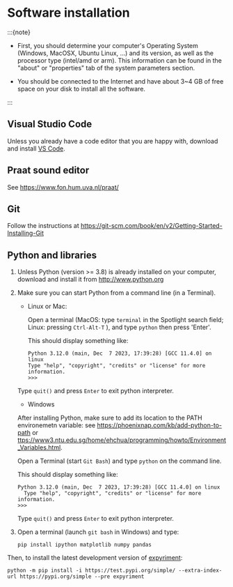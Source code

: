# Software installation

:::{note}
* First, you should determine your computer's Operating System (Windows, MacOSX, Ubuntu Linux, ...) and its version, as well as the processor type (intel/amd or arm). This information can be found in the "about" or "properties" tab of the system parameters section. 

* You should be connected to the Internet and have about 3~4 GB of free space on your disk to install all the software.

:::



## Visual Studio Code

Unless you already have a code editor that you are happy with, download and install [VS Code](https://code.visualstudio.com/).


## Praat sound editor

See <https://www.fon.hum.uva.nl/praat/>


## Git

Follow the instructions at 
<https://git-scm.com/book/en/v2/Getting-Started-Installing-Git>




## Python and libraries

1. Unless Python (version >= 3.8) is already installed on your computer, download and install it from <http://www.python.org>

2. Make sure you can start Python from a command line (in a Terminal).

   * Linux or Mac:

      Open a terminal (MacOS: type `terminal` in the Spotlight search field; Linux: pressing `Ctrl-Alt-T` ), and type `python` then press 'Enter'.

      This should display something like:

      ```
      Python 3.12.0 (main, Dec  7 2023, 17:39:28) [GCC 11.4.0] on linux
      Type "help", "copyright", "credits" or "license" for more information.
      >>> 
      ```

   Type `quit()` and press `Enter` to exit python interpreter.


   * Windows

   After installing Python, make sure to add its location to the PATH environemetn variable: see <https://phoenixnap.com/kb/add-python-to-path> or <ttps://www3.ntu.edu.sg/home/ehchua/programming/howto/Environment_Variables.html>.
  
   Open a Terminal (start `Git Bash`) and type `python` on the command line.

   This should display something like:

      ```
      Python 3.12.0 (main, Dec  7 2023, 17:39:28) [GCC 11.4.0] on linux
        Type "help", "copyright", "credits" or "license" for more information.
      >>> 
      ```

   Type `quit()` and press `Enter` to exit python interpreter.

3. Open a terminal (launch `git bash` in Windows) and type:

      ```
      pip install ipython matplotlib numpy pandas 
      ```

Then, to install the latest development version of [expyriment](http://www.experiment.org):

   ```
   python -m pip install -i https://test.pypi.org/simple/ --extra-index-url https://pypi.org/simple --pre expyriment
   ```


